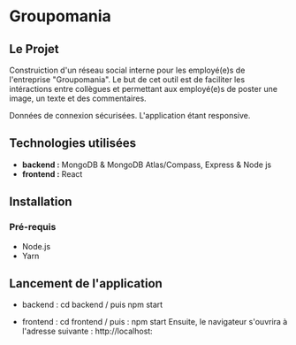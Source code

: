 # Groupomania

## Le Projet 
Construiction d'un réseau social interne pour les employé(e)s de l'entreprise "Groupomania". 
Le but de cet outil est de faciliter les intéractions entre collègues et permettant aux employé(e)s de poster une image, un texte et des commentaires. 

Données de connexion sécurisées. L'application étant responsive.

## Technologies utilisées
- **backend :** MongoDB & MongoDB Atlas/Compass, Express & Node js
- **frontend :** React

## Installation 
### Pré-requis
- Node.js 
- Yarn

## Lancement de l'application
- backend : cd backend / puis npm start

- frontend : cd frontend / puis : npm start
Ensuite, le navigateur s'ouvrira à l'adresse suivante :  http://localhost:




